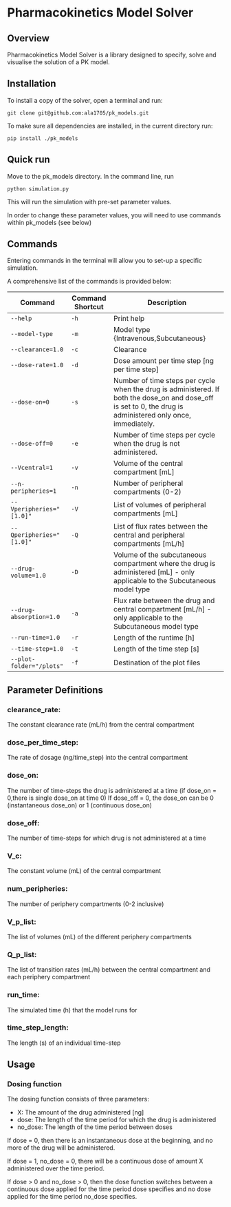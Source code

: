 # Pharmacokinetics Model Solver

## Overview

Pharmacokinetics Model Solver is a library designed to specify, solve and visualise the solution of a PK model. 

## Installation

To install a copy of the solver, open a terminal and run:

	git clone git@github.com:ala1705/pk_models.git

To make sure all dependencies are installed, in the current directory run:

	pip install ./pk_models


## Quick run
Move to the pk_models directory. In the command line, run

	python simulation.py

This will run the simulation with pre-set parameter values.

In order to change these parameter values, you will need to use commands within pk_models (see below)

## Commands
Entering commands in the terminal will allow you to set-up a specific simulation.

A comprehensive list of the commands is provided below:


|Command|Command Shortcut|Description|
| --- | --- | --- |
|`--help`|`-h`|Print help|
|`--model-type`|`-m`|Model type {Intravenous,Subcutaneous}|
|`--clearance=1.0`|`-c`|Clearance|
|`--dose-rate=1.0`|`-d`|Dose amount per time step [ng per time step]|
|`--dose-on=0`|`-s`|Number of time steps per cycle when the drug is administered. If both the dose_on and dose_off is set to 0, the drug is administered only once, immediately.|
|`--dose-off=0`|`-e`|Number of time steps per cycle when the drug is not administered.|
|`--Vcentral=1`|`-v`|Volume of the central compartment [mL]|
|`--n-peripheries=1`|`-n`|Number of peripheral compartments (0-2)|
|`--Vperipheries="[1.0]"`|`-V`|List of volumes of peripheral compartments [mL]|
|`--Qperipheries="[1.0]"`|`-Q`|List of flux rates between the central and peripheral compartments [mL/h]|
|`--drug-volume=1.0`|`-D`|Volume of the subcutaneous compartment where the drug is administered [mL] - only applicable to the Subcutaneous model type|
|`--drug-absorption=1.0`|`-a`|Flux rate between the drug and central compartment [mL/h] - only applicable to the Subcutaneous model type|
|`--run-time=1.0`|`-r`|Length of the runtime [h]|
|`--time-step=1.0`|`-t`|Length of the time step [s]|
|`--plot-folder="/plots"`|`-f`|Destination of the plot files|


## Parameter Definitions

### clearance_rate: 
The constant clearance rate (mL/h) from the central compartment

### dose_per_time_step: 
The rate of dosage (ng/time_step) into the central compartment

### dose_on: 
The number of time-steps the drug is administered at a time (if dose_on = 0,there is single dose_on at time 0) If dose_off = 0, the dose_on can be 0 (instantaneous dose_on) or 1 (continuous dose_on)

### dose_off: 
The number of time-steps for which drug is not administered at a time

### V_c: 
The constant volume (mL) of the central compartment

### num_peripheries: 
The number of periphery compartments (0-2 inclusive)

### V_p_list: 
The list of volumes (mL) of the different periphery compartments

### Q_p_list: 
The list of transition rates (mL/h) between the central compartment and each periphery compartment

### run_time: 
The simulated time (h) that the model runs for

### time_step_length: 
The length (s) of an individual time-step







## Usage

### Dosing function

The dosing function consists of three parameters:
* X: The amount of the drug administered [ng]
* dose: The length of the time period for which the drug is administered
* no_dose: The length of the time period between doses

If dose = 0, then there is an instantaneous dose at the beginning, and no more of the drug will be administered.

If dose = 1, no_dose = 0, there will be a continuous dose of amount X administered over the time period.

If dose > 0 and no_dose > 0, then the dose function switches between a continuous dose applied for the time period dose specifies
and no dose applied for the time period no_dose specifies.

